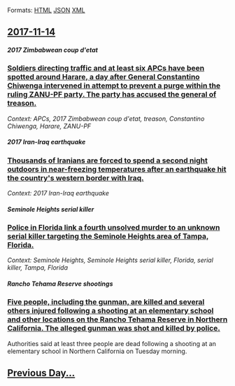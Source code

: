 
Formats: [HTML](2017/11/14/index.html)  [JSON](2017/11/14/index.json)  [XML](2017/11/14/index.xml)  

## [2017-11-14](/news/2017/11/14/index.md)

##### 2017 Zimbabwean coup d'etat
### [Soldiers directing traffic and at least six APCs have been spotted around Harare, a day after General Constantino Chiwenga intervened in attempt to prevent a purge within the ruling ZANU-PF party. The party has accused the general of treason. ](/news/2017/11/14/soldiers-directing-traffic-and-at-least-six-apcs-have-been-spotted-around-harare-a-day-after-general-constantino-chiwenga-intervened-in-att.md)
_Context: APCs, 2017 Zimbabwean coup d'etat, treason, Constantino Chiwenga, Harare, ZANU-PF_

##### 2017 Iran-Iraq earthquake
### [Thousands of Iranians are forced to spend a second night outdoors in near-freezing temperatures after an earthquake hit the country's western border with Iraq. ](/news/2017/11/14/thousands-of-iranians-are-forced-to-spend-a-second-night-outdoors-in-near-freezing-temperatures-after-an-earthquake-hit-the-country-s-wester.md)
_Context: 2017 Iran-Iraq earthquake_

##### Seminole Heights serial killer
### [Police in Florida link a fourth unsolved murder to an unknown serial killer targeting the Seminole Heights area of Tampa, Florida. ](/news/2017/11/14/police-in-florida-link-a-fourth-unsolved-murder-to-an-unknown-serial-killer-targeting-the-seminole-heights-area-of-tampa-florida.md)
_Context: Seminole Heights, Seminole Heights serial killer, Florida, serial killer, Tampa, Florida_

##### Rancho Tehama Reserve shootings
### [Five people, including the gunman, are killed and several others injured following a shooting at an elementary school and other locations on the Rancho Tehama Reserve in Northern California. The alleged gunman was shot and killed by police. ](/news/2017/11/14/five-people-including-the-gunman-are-killed-and-several-others-injured-following-a-shooting-at-an-elementary-school-and-other-locations-on.md)
Authorities said at least three people are dead following a shooting at an elementary school in Northern California on Tuesday morning.

## [Previous Day...](/news/2017/11/13/index.md)


